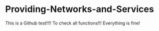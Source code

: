 # Providing-Networks-and-Services
This is a Github test!!!!
To check all functions!!!
Everything is fine!